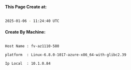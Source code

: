
   
#### This Page Create at:

```bash

2025-01-06 - 11:24:40 UTC

```

#### Create By Machine:

```bash

Host Name : fv-az1110-580

platform  : Linux-6.8.0-1017-azure-x86_64-with-glibc2.39

Ip Local  : 10.1.0.84

```

